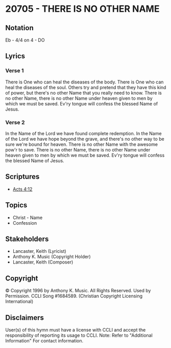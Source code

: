 # 20705 - THERE IS NO OTHER NAME

## Notation

Eb - 4/4 on 4 - DO

## Lyrics

### Verse 1

There is One who can heal the diseases of the body. There is One who can heal the diseases of the soul. Others try and pretend that they have this kind of power, but there's no other Name that you really need to know. There is no  other Name, there is no other Name under heaven given to men by which we must be saved. Ev'ry tongue will confess the blessed Name of Jesus.

### Verse 2

In the Name of the Lord we  have found complete redemption. In the Name of the Lord we have hope beyond the grave, and there's no other way to be sure we're bound for heaven. There is no other Name with the awesome pow'r to save. There is no  other Name, there is no other Name under heaven given to men by which we must be saved. Ev'ry tongue will confess the blessed Name of Jesus.


## Scriptures

- [Acts 4:12](https://www.biblegateway.com/passage/?search=Acts%204%3A12)

## Topics

- Christ - Name
- Confession

## Stakeholders

- Lancaster, Keith (Lyricist)
- Anthony K. Music (Copyright Holder)
- Lancaster, Keith (Composer)

## Copyright

© Copyright 1996 by Anthony K. Music. All Rights Reserved. Used by Permission. CCLI Song #1684589.
(Christian Copyright Licensing International)

## Disclaimers

User(s) of this hymn must have a license with CCLI and accept the responsibility of reporting its usage to CCLI.
Note: Refer to "Additional Information" For contact information.


